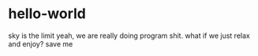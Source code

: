 # hello-world
sky is the limit 
yeah, we are really doing program shit.
what if we just relax and enjoy?
save me

